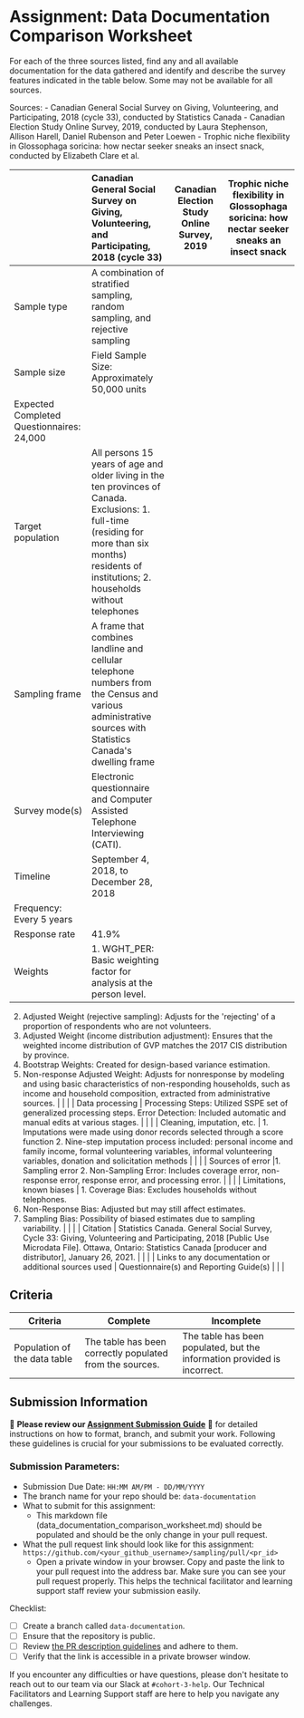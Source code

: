 # Assignment: Data Documentation Comparison Worksheet

For each of the three sources listed, find any and all available documentation for the data gathered and identify and describe the survey features indicated in the table below. Some may not be available for all sources.

Sources: - Canadian General Social Survey on Giving, Volunteering, and Participating, 2018 (cycle 33), conducted by Statistics Canada - Canadian Election Study Online Survey, 2019, conducted by Laura Stephenson, Allison Harell, Daniel Rubenson and Peter Loewen - Trophic niche flexibility in Glossophaga soricina: how nectar seeker sneaks an insect snack, conducted by Elizabeth Clare et al.

|                                                       | Canadian General Social Survey on Giving, Volunteering, and Participating, 2018 (cycle 33) | Canadian Election Study Online Survey, 2019 | Trophic niche flexibility in Glossophaga soricina: how nectar seeker sneaks an insect snack |
|----------------|:--------------------|----------------|---------------------|
| Sample type                                           | A combination of stratified sampling, random sampling, and rejective sampling   |                                                                                             |
| Sample size                                           |     Field Sample Size: Approximately 50,000 units
Expected Completed Questionnaires: 24,000    |                                             |                                                                                             |
| Target population                                     |  All persons 15 years of age and older living in the ten provinces of Canada. Exclusions: 1. full-time (residing for more than six months) residents of institutions; 2. households without telephones  |                                             |                                                                                             |
| Sampling frame                                        | A frame that combines landline and cellular telephone numbers from the Census and various administrative sources with Statistics Canada's dwelling frame   |                                                                                             |
| Survey mode(s)                                        |  Electronic questionnaire and Computer Assisted Telephone Interviewing (CATI).      |                                             |                                                                                             |
| Timeline                                              | September 4, 2018, to December 28, 2018 
Frequency: Every 5 years  |                                                                                             |
| Response rate                                         | 41.9%                                                                                           |                                             |                                                                                             |
| Weights                                               | 1. WGHT_PER: Basic weighting factor for analysis at the person level.
2. Adjusted Weight (rejective sampling): Adjusts for the 'rejecting' of a proportion of respondents who are not volunteers.
3. Adjusted Weight (income distribution adjustment): Ensures that the weighted income distribution of GVP matches the 2017 CIS distribution by province.
4. Bootstrap Weights: Created for design-based variance estimation.
5. Non-response Adjusted Weight: Adjusts for nonresponse by modeling and using basic characteristics of non-responding households, such as income and household composition, extracted from administrative sources.                                                                              |                                             |                                                                                             |
| Data processing                                       | Processing Steps: Utilized SSPE set of generalized processing steps.
Error Detection: Included automatic and manual edits at various stages.                                                                                           |                                             |                                                                                             |
| Cleaning, imputation, etc.                            |  1. Imputations were made using donor records selected through a score function 2. Nine-step imputation process included: personal income and family income, formal volunteering variables, informal volunteering variables, donation and solicitation methods                                                                                          |                                             |                                                                                             |
| Sources of error                                      |1. Sampling error 2. Non-Sampling Error: Includes coverage error, non-response error, response error, and processing error.                                                                                             |                                             |                                                                                             |
| Limitations, known biases                             |  1. Coverage Bias: Excludes households without telephones.
2. Non-Response Bias: Adjusted but may still affect estimates.
3. Sampling Bias: Possibility of biased estimates due to sampling variability.                                                                                          |                                             |                                                                                             |
| Citation                                              |   Statistics Canada. General Social Survey, Cycle 33: Giving, Volunteering and Participating, 2018 [Public Use Microdata File]. Ottawa, Ontario: Statistics Canada [producer and distributor], January 26, 2021.                                                                                         |                                             |                                                                                             |
| Links to any documentation or additional sources used |    Questionnaire(s) and Reporting Guide(s)                                                                                        |                                             |                                                                                             |

## Criteria

|Criteria|Complete|Incomplete|
|--------|----|----|
|Population of the data table|The table has been correctly populated from the sources.|The table has been populated, but the information provided is incorrect.|

## Submission Information

🚨 **Please review our [Assignment Submission Guide](https://github.com/UofT-DSI/onboarding/blob/main/onboarding_documents/submissions.md)** 🚨 for detailed instructions on how to format, branch, and submit your work. Following these guidelines is crucial for your submissions to be evaluated correctly.

### Submission Parameters:
* Submission Due Date: `HH:MM AM/PM - DD/MM/YYYY`
* The branch name for your repo should be: `data-documentation`
* What to submit for this assignment:
     * This markdown file (data_documentation_comparison_worksheet.md) should be populated and should be the only change in your pull request.
* What the pull request link should look like for this assignment: `https://github.com/<your_github_username>/sampling/pull/<pr_id>`
     * Open a private window in your browser. Copy and paste the link to your pull request into the address bar. Make sure you can see your pull request properly. This helps the technical facilitator and learning support staff review your submission easily.

Checklist:
- [ ] Create a branch called `data-documentation`.
- [ ] Ensure that the repository is public.
- [ ] Review [the PR description guidelines](https://github.com/UofT-DSI/onboarding/blob/main/onboarding_documents/submissions.md#guidelines-for-pull-request-descriptions) and adhere to them.
- [ ] Verify that the link is accessible in a private browser window.

If you encounter any difficulties or have questions, please don't hesitate to reach out to our team via our Slack at `#cohort-3-help`. Our Technical Facilitators and Learning Support staff are here to help you navigate any challenges.
